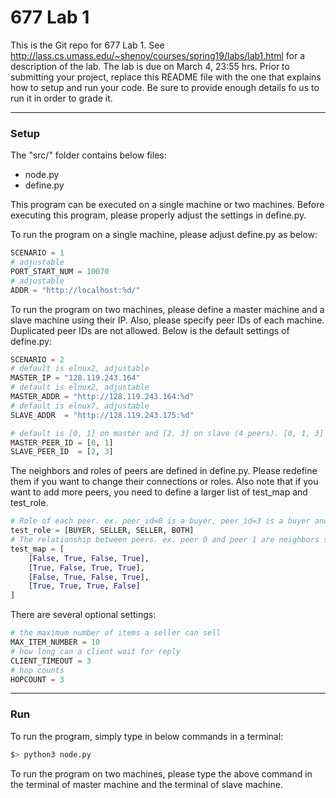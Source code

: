 # 677 Lab 1

This is the Git repo for 677 Lab 1. See http://lass.cs.umass.edu/~shenoy/courses/spring19/labs/lab1.html for a description of the lab. The lab is due on March 4, 23:55 hrs. Prior to submitting your project, replace this README file with the one that explains how to setup and run your code. Be sure to provide enough details fo us to run it in order to grade it.

---

### Setup

The "src/" folder contains below files:
- node.py
- define.py

This program can be executed on a single machine or two machines. Before executing this program, please properly adjust the settings in define.py.

To run the program on a single machine, please adjust define.py as below:
``` python
SCENARIO = 1
# adjustable
PORT_START_NUM = 10070
# adjustable
ADDR = "http://localhost:%d/"
```

To run the program on two machines, please define a master machine and a slave machine using their IP. Also, please specify peer IDs of each machine. Duplicated peer IDs are not allowed. Below is the default settings of define.py:
``` python
SCENARIO = 2
# default is elnux2, adjustable
MASTER_IP = "128.119.243.164"
# default is elnux2, adjustable
MASTER_ADDR = "http://128.119.243.164:%d"
# default is elnux7, adjustable
SLAVE_ADDR  = "http://128.119.243.175:%d"

# default is [0, 1] on master and [2, 3] on slave (4 peers). [0, 1, 3] / [2, 4, 5] (6 peers) are acceptable, but [0, 1, 2] / [0, 1, 2] are not
MASTER_PEER_ID = [0, 1]
SLAVE_PEER_ID  = [2, 3]
```

The neighbors and roles of peers are defined in define.py. Please redefine them if you want to change their connections or roles. Also note that if you want to add more peers, you need to define a larger list of test_map and test_role.
``` python
# Role of each peer. ex. peer_id=0 is a buyer, peer_id=3 is a buyer and a seller 
test_role = [BUYER, SELLER, SELLER, BOTH]
# The relationship between peers. ex. peer 0 and peer 1 are neighbors since test_map[0][1]=True. Note that test_map[1][0] should be set True at the same time.
test_map = [
    [False, True, False, True],
    [True, False, True, True],
    [False, True, False, True],
    [True, True, True, False]
]
```

There are several optional settings:
``` python
# the maximum number of items a seller can sell
MAX_ITEM_NUMBER = 10
# how long can a client wait for reply
CLIENT_TIMEOUT = 3
# hop counts
HOPCOUNT = 3
```


---
### Run
To run the program, simply type in below commands in a terminal:
``` sh
$> python3 node.py
```

To run the program on two machines, please type the above command in the terminal of master machine and the terminal of slave machine.